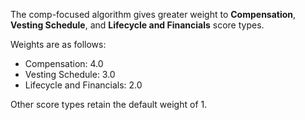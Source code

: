 <!-- Copyright (c) 2024 Isaac Adams -->
<!-- Licensed under the MIT License. See LICENSE file in the project root for full license information. -->
The comp-focused algorithm gives greater weight to **Compensation**, **Vesting Schedule**, and **Lifecycle 
and Financials** score types.  

Weights are as follows:

* Compensation: 4.0
* Vesting Schedule: 3.0
* Lifecycle and Financials: 2.0

Other score types retain the default weight of 1.